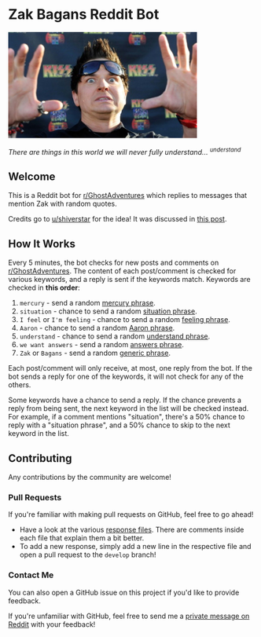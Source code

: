 # Zak Bagans Reddit Bot

![Zak Bagans](zak.jpg)

*There are things in this world we will never fully understand... <sup>understand</sup>*

## Welcome

This is a Reddit bot for [r/GhostAdventures](https://www.reddit.com/r/GhostAdventures/) which replies to messages that
mention Zak with random quotes.

Credits go to [u/shiverstar](https://www.reddit.com/user/shiverstar/) for the idea! It was discussed
in [this post](https://www.reddit.com/r/GhostAdventures/comments/mguuyi/we_need_a_zakbot/).

## How It Works

Every 5 minutes, the bot checks for new posts and comments
on [r/GhostAdventures](https://www.reddit.com/r/GhostAdventures/). The content of each post/comment is checked for
various keywords, and a reply is sent if the keywords match. Keywords are checked in **this order**:

1. `mercury` - send a random [mercury phrase](src/main/resources/phrases/mercury.txt).
2. `situation` - chance to send a random [situation phrase](src/main/resources/phrases/situation.txt).
3. `I feel` or `I'm feeling` - chance to send a random [feeling phrase](src/main/resources/phrases/feeling.txt).
4. `Aaron` - chance to send a random [Aaron phrase](src/main/resources/phrases/aaron.txt).
5. `understand` - chance to send a random [understand phrase](src/main/resources/phrases/understand.txt).
6. `we want answers` - send a random [answers phrase](src/main/resources/phrases/answers.txt).
7. `Zak` or `Bagans` - send a random [generic phrase](src/main/resources/phrases/generic.txt).

Each post/comment will only receive, at most, one reply from the bot. If the bot sends a reply for one of the keywords,
it will not check for any of the others.

Some keywords have a chance to send a reply. If the chance prevents a reply from being sent, the next keyword in the
list will be checked instead. For example, if a comment mentions "situation", there's a 50% chance to reply with a
"situation phrase", and a 50% chance to skip to the next keyword in the list.

## Contributing

Any contributions by the community are welcome!

### Pull Requests

If you're familiar with making pull requests on GitHub, feel free to go ahead!

- Have a look at the various [response files](src/main/resources/phrases). There are comments inside each file that
  explain them a bit better.
- To add a new response, simply add a new line in the respective file and open a pull request to the `develop` branch!

### Contact Me

You can also open a GitHub issue on this project if you'd like to provide feedback.

If you're unfamiliar with GitHub, feel free to send me
a [private message on Reddit](https://www.reddit.com/user/Mr_Bean355) with your feedback!